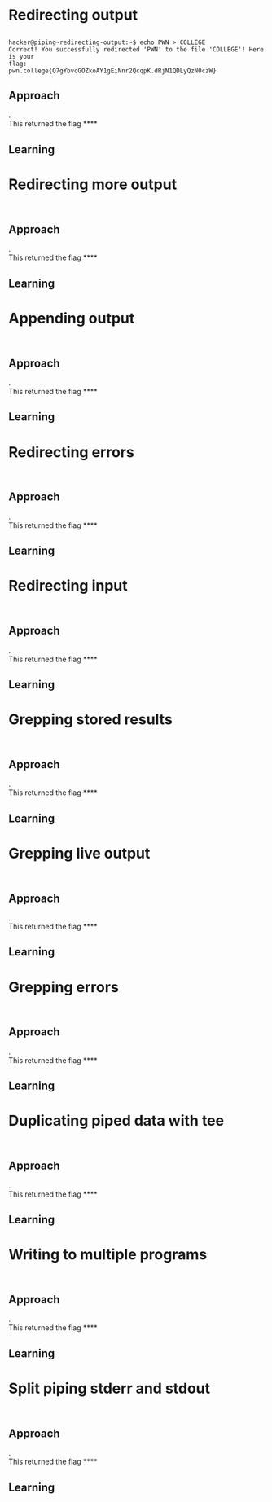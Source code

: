 # Redirecting output
## 
```
hacker@piping~redirecting-output:~$ echo PWN > COLLEGE
Correct! You successfully redirected 'PWN' to the file 'COLLEGE'! Here is your
flag:
pwn.college{Q7gYbvcGOZkoAY1gEiNnr2QcqpK.dRjN1QDLyQzN0czW}
```
## Approach
.<br>
This returned the flag ****
## Learning

# Redirecting more output
## 
```

```
## Approach
.<br>
This returned the flag ****
## Learning

# Appending output
## 
```

```
## Approach
.<br>
This returned the flag ****
## Learning

# Redirecting errors
## 
```

```
## Approach
.<br>
This returned the flag ****
## Learning

# Redirecting input
## 
```

```
## Approach
.<br>
This returned the flag ****
## Learning

# Grepping stored results
## 
```

```
## Approach
.<br>
This returned the flag ****
## Learning

# Grepping live output
## 
```

```
## Approach
.<br>
This returned the flag ****
## Learning

# Grepping errors
## 
```

```
## Approach
.<br>
This returned the flag ****
## Learning

# Duplicating piped data with tee
## 
```

```
## Approach
.<br>
This returned the flag ****
## Learning

# Writing to multiple programs
## 
```

```
## Approach
.<br>
This returned the flag ****
## Learning

# Split piping stderr and stdout
## 
```

```
## Approach
.<br>
This returned the flag ****
## Learning
